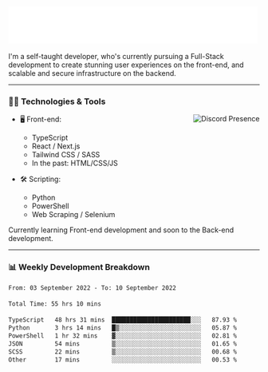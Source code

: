 <img src="assets/wave.svg" alt=":wave:" />

I'm a self-taught developer, who's currently pursuing a Full-Stack development to create stunning user experiences on the front-end, and scalable and secure infrastructure on the backend.

---

### 🧑‍💻 Technologies & Tools

<a href="https://discord.com/users/414304208649453568" target="_blank" rel="nofollow">
   <img src="https://lanyard-profile-readme.vercel.app/api/414304208649453568?idleMessage=Probably%20doing%20something%20else..." alt="Discord Presence" align="right">
</a>

- 🖥️ Front-end:

  - TypeScript
  - React / Next.js
  - Tailwind CSS / SASS
  - In the past: HTML/CSS/JS

- 🛠 Scripting:

  - Python
  - PowerShell
  - Web Scraping / Selenium

Currently learning Front-end development and soon to the Back-end development.

---

### 📊 Weekly Development Breakdown

<!-- ![ccrsxx's GitHub Stats](https://github-readme-stats.vercel.app/api?username=ccrsxx&count_private=true&theme=tokyonight) -->
<!-- ![ccrsxx's Top Langs](https://github-readme-stats.vercel.app/api/top-langs/?username=ccrsxx&hide=lua,java,html&theme=tokyonight) -->

<!--START_SECTION:waka-->

```text
From: 03 September 2022 - To: 10 September 2022

Total Time: 55 hrs 10 mins

TypeScript   48 hrs 31 mins  ██████████████████████░░░   87.93 %
Python       3 hrs 14 mins   █▒░░░░░░░░░░░░░░░░░░░░░░░   05.87 %
PowerShell   1 hr 32 mins    ▓░░░░░░░░░░░░░░░░░░░░░░░░   02.81 %
JSON         54 mins         ▒░░░░░░░░░░░░░░░░░░░░░░░░   01.65 %
SCSS         22 mins         ▒░░░░░░░░░░░░░░░░░░░░░░░░   00.68 %
Other        17 mins         ░░░░░░░░░░░░░░░░░░░░░░░░░   00.53 %
```

<!--END_SECTION:waka-->

